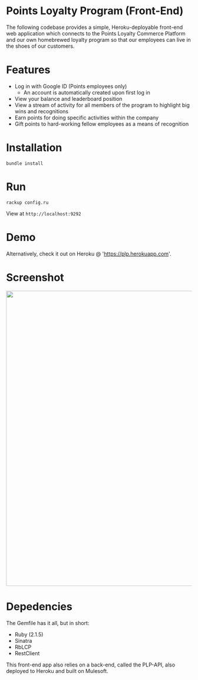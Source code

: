 # Points Loyalty Program (Front-End)

The following codebase provides a simple, Heroku-deployable front-end web application which connects to the Points Loyalty Commerce Platform and our own homebrewed loyalty program so that our employees can live in the shoes of our customers.

# Features

* Log in with Google ID (Points employees only)
  * An account is automatically created upon first log in 
* View your balance and leaderboard position
* View a stream of activity for all members of the program to highlight big wins and recognitions
* Earn points for doing specific activities within the company
* Gift points to hard-working fellow employees as a means of recognition

# Installation

`bundle install`

# Run

`rackup config.ru`

View at `http://localhost:9292`

# Demo

Alternatively, check it out on Heroku @ 'https://plp.herokuapp.com'.

# Screenshot

<img src="http://i.imgur.com/evx330P.png" width="800">

# Depedencies

The Gemfile has it all, but in short:

* Ruby (2.1.5)
* Sinatra
* RbLCP
* RestClient

This front-end app also relies on a back-end, called the PLP-API, also deployed to Heroku and built on Mulesoft.
